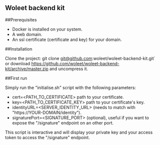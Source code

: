 ## Woleet backend kit

##Prerequisites

- Docker is installed on your system. 
- A web domain.
- An ssl certificate (certificate and key) for your domain.

##Installation

Clone the project: git clone git@github.com:woleet/woleet-backend-kit.git` or download https://github.com/woleet/woleet-backend-kit/archive/master.zip and uncompress it.

##First run

Simply run the "initialise.sh" script with the following parameters:
- cert=<PATH_TO_CERTIFICATE> path to your certificate.
- key=<PATH_TO_CERTIFICATE_KEY> path to your certificate's key.
- identityURL=<SERVER_IDENTITY_URL> (needs to match with "https://YOUR-DOMAIN/identity").
- signaturePort=<SIGNATURE_PORT> (optional), useful if you want to expose the "/signature" endpoint on an other port.

This script is interactive and will display your private key and your access token to access the "/signature" endpoint.